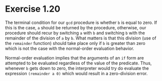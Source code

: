 # Exercise 1.20

The terminal condition for our ```gcd``` procedure is whether ```b``` is equal to zero. If this is the case, ```a``` should be returned by the procedure, otherwise, our procedure should recur by switching ```a``` with ```b``` and switching ```b``` with the remainder of the division of ```a``` by ```b```. What matters is that this division (use of the ```remainder``` function) should take place only if ```b``` is greater than zero which is not the case with the normal-order evaluation behavior.

Normal-order evaluation implies that the arguments of an ```if``` form are attempted to be evaluated regardless of the value of the predicate. Thus, whenever ```b``` gets down to zero, the interpreter would try do evaluate the expression ```(remainder a 0)``` which would result in a zero-division error.